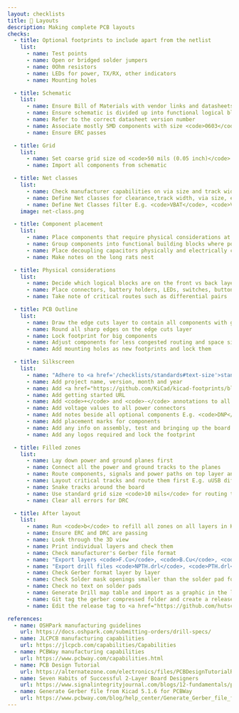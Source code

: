 ```yaml
---
layout: checklists
title: 🔀 Layouts
description: Making complete PCB layouts
checks:
  - title: Optional footprints to include apart from the netlist
    list:
      - name: Test points
      - name: Open or bridged solder jumpers
      - name: 0Ohm resistors
      - name: LEDs for power, TX/RX, other indicators
      - name: Mounting holes

  - title: Schematic
    list:
      - name: Ensure Bill of Materials with vendor links and datasheets are ready
      - name: Ensure schematic is divided up into functional logical blocks
      - name: Refer to the correct datasheet version number
      - name: Associate mostly SMD components with size <code>0603</code> or other standards for ease of manufacturing / assembly
      - name: Ensure ERC passes

  - title: Grid
    list:
      - name: Set coarse grid size od <code>50 mils (0.05 inch)</code>
      - name: Import all components from schematic

  - title: Net classes
    list:
      - name: Check manufacturer capabilities on via size and track width
      - name: Define Net classes for clearance,track width, via size, etc
      - name: Define Net Classes filter E.g. <code>VBAT</code>, <code>VBUS</code>, <code>3V3</code> for power
    image: net-class.png

  - title: Component placement
    list:
      - name: Place components that require physical considerations at the edge E.g. connectors, switches
      - name: Group components into functional building blocks where possible with grid <code>25 mils (0.025 inch)</code>
      - name: Place decoupling capacitors physically and electrically close to the desired components
      - name: Make notes on the long rats nest

  - title: Physical considerations
    list:
      - name: Decide which logical blocks are on the front vs back layers
      - name: Place connectors, battery holders, LEDs, switches, buttons and antennas for mechanical considerations with grid <code>25 mils</code>
      - name: Take note of critical routes such as differential pairs

  - title: PCB Outline
    list:
      - name: Draw the edge cuts layer to contain all components with grid size <code>1.000mm</code>
      - name: Round all sharp edges on the edge cuts layer
      - name: Lock footprint for big components
      - name: Adjust components for less congested routing and space signal traces far apart
      - name: Add mounting holes as new footprints and lock them

  - title: Silkscreen
    list:
      - name: "Adhere to <a href='/checklists/standards#text-size'>standard text size</a>"
      - name: Add project name, version, month and year
      - name: Add <a href="https://github.com/KiCad/kicad-footprints/blob/master/Symbol.pretty/OSHW-Logo2_9.8x8mm_SilkScreen.kicad_mod">open source hardware logo</a> <code>9.8x8mm</code>
      - name: Add getting started URL
      - name: Add <code>+</code> and <code>-</code> annotations to all power connectors
      - name: Add voltage values to all power connectors
      - name: Add notes beside all optional components E.g. <code>DNP</code>
      - name: Add placement marks for components
      - name: Add any info on assembly, test and bringing up the board
      - name: Add any logos required and lock the footprint

  - title: Filled zones
    list:
      - name: Lay down power and ground planes first
      - name: Connect all the power and ground tracks to the planes
      - name: Route components, signals and power paths on top layer and ground return on bottom layer
      - name: Layout critical tracks and route them first E.g. uUSB differential pairs
      - name: Snake tracks around the board
      - name: Use standard grid size <code>10 mils</code> for routing traces
      - name: Clear all errors for DRC

  - title: After layout
    list:
      - name: Run <code>b</code> to refill all zones on all layers in KiCad
      - name: Ensure ERC and DRC are passing
      - name: Look through the 3D view
      - name: Print individual layers and check them
      - name: Check manufacturer's Gerber file format
      - name: "Export layers <code>F.Cu</code>, <code>B.Cu</code>, <code>F.SilkS</code> <code>B.SilkS</code>, <code>F.Mask</code>, <code>B.Mas</code>, <code>Edge.Cuts</code> in Gerber format"
      - name: "Export drill files <code>NPTH.drl</code>, <code>PTH.drl</code>"
      - name: Check Gerber format layer by layer
      - name: Check Solder mask openings smaller than the solder pad for stencils
      - name: Check no text on solder pads
      - name: Generate Drill map table and import as a graphic in the layout
      - name: Git tag the gerber compressed folder and create a release <code>git tag -a V1.0 -m "V1.0" && git push --tags</code>
      - name: Edit the release tag to <a href="https://github.com/hutscape/oak/releases/tag/V1.0">add the gerber zip folder</a>

references:
  - name: OSHPark manufacturing guidelines
    url: https://docs.oshpark.com/submitting-orders/drill-specs/
  - name: JLCPCB manufacturing capabilities
    url: https://jlcpcb.com/capabilities/Capabilities
  - name: PCBWay manufacturing capabilities
    url: https://www.pcbway.com/capabilities.html
  - name: PCB Design Tutorial
    url: https://alternatezone.com/electronics/files/PCBDesignTutorialRevA.pdf
  - name: Seven Habits of Successful 2-Layer Board Designers
    url: https://www.signalintegrityjournal.com/blogs/12-fundamentals/post/1207-seven-habits-of-successful-2-layer-board-designers#comments
  - name: Generate Gerber file from Kicad 5.1.6 for PCBWay
    url: https://www.pcbway.com/blog/help_center/Generate_Gerber_file_from_Kicad_5_1_6.html
---
```

